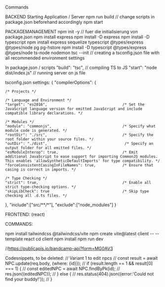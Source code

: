 Commands

BACKEND 
Starting Application / Server
npm run build // change scripts in package.json beforehand accordingly
npm start

PACKAGEMANAGEMENT
npm init -y // fuer die initialisierung von package.json
npm install express
npm install -D express 
npm install -D typescript
npm install express sequelize typescript @types/express @types/node pg pg-hstore
npm install -D typescript @types/express @types/node ts-node nodemon
tsc --init   // creating a tsconfig.json file with all recommended environment settings 

In package.json / scripts
    "build": "tsc", // compiling TS to JS 
    "start": "node dist/index.js"  // running server on js file


tsconfig.json settings: 
{
  "compilerOptions": {

    /* Projects */

    /* Language and Environment */
    "target": "es2016",                                  /* Set the JavaScript language version for emitted JavaScript and include compatible library declarations. */

    /* Modules */
    "module": "commonjs",                                /* Specify what module code is generated. */
    "rootDir": "./src",                                  /* Specify the root folder within your source files. */
    "outDir": "./dist",                                   /* Specify an output folder for all emitted files. */
    "esModuleInterop": true,                             /* Emit additional JavaScript to ease support for importing CommonJS modules. This enables 'allowSyntheticDefaultImports' for type compatibility. */
    "forceConsistentCasingInFileNames": true,            /* Ensure that casing is correct in imports. */

    /* Type Checking */
    "strict": true,                                      /* Enable all strict type-checking options. */
    "skipLibCheck": true                                 /* Skip type checking all .d.ts files. */
  },
  "include":["src/**/*"],
  "exclude":["node_modules"]
}

FRONTEND: (react)

COMMANDS: 

npm install tailwindcss @tailwindcss/vite
npm create vite@latest client -- --template react
cd client
npm install
npm run dev

//https://publicapis.io/bandcamp-api?form=MG0AV3


Codesnippets, to be deleted:
            // Variant 1 to edit npcs
            // const result = await NPC.update(req.body, {where: {id}});
            // if (result.length == 1 && result[0] === 1) {
            //     const editedNPC = await NPC.findByPk(id);
            //     res.json({editedNPC});
            // } else {
            //     res.status(404).json({error:'Could not find your buddy!'});
            // }